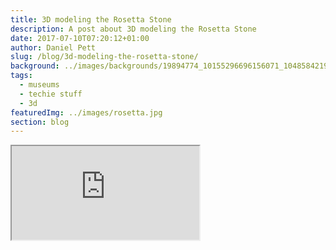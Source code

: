 ```yaml
---
title: 3D modeling the Rosetta Stone
description: A post about 3D modeling the Rosetta Stone
date: 2017-07-10T07:20:12+01:00
author: Daniel Pett
slug: /blog/3d-modeling-the-rosetta-stone/
background: ../images/backgrounds/19894774_10155296696156071_1048584219763234466_n-1-1170x450.jpg
tags:
  - museums
  - techie stuff
  - 3d
featuredImg: ../images/rosetta.jpg
section: blog
---
```


<div class="ratio ratio-16x9 my-2 mx-2">
    <iframe title="A 3D model"  src="https://sketchfab.com/models/1e03509704a3490e99a173e53b93e282/embed"  allow="autoplay; fullscreen; vr" mozallowfullscreen="true" webkitallowfullscreen="true"></iframe>
</div>
